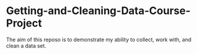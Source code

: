# Getting-and-Cleaning-Data-Course-Project
The aim of this reposo is to demonstrate my ability to collect, work with, and clean a data set.
